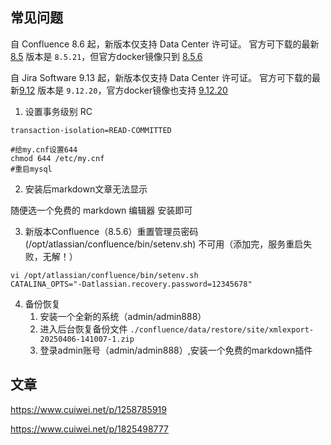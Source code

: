 ## 常见问题
自 Confluence 8.6 起，新版本仅支持 Data Center 许可证。
官方可下载的最新[8.5](https://www.atlassian.com/zh/software/confluence/download-archives) 版本是 `8.5.21`，但官方docker镜像只到 [8.5.6](https://hub.docker.com/r/atlassian/confluence-server/tags?name=8.5.6)

自 Jira Software 9.13 起，新版本仅支持 Data Center 许可证。
官方可下载的最新[9.12](https://www.atlassian.com/zh/software/jira/download-archives) 版本是 `9.12.20`，官方docker镜像也支持 [9.12.20](https://hub.docker.com/r/atlassian/jira-core/tags?name=9.12.20)

1. 设置事务级别 RC
```
transaction-isolation=READ-COMMITTED

#给my.cnf设置644
chmod 644 /etc/my.cnf
#重启mysql
```

2. 安装后markdown文章无法显示

随便选一个免费的 markdown 编辑器 安装即可

3. 新版本Confluence（8.5.6）重置管理员密码(/opt/atlassian/confluence/bin/setenv.sh) 不可用（添加完，服务重启失败，无解！）
```
vi /opt/atlassian/confluence/bin/setenv.sh
CATALINA_OPTS="-Datlassian.recovery.password=12345678"
```

4. 备份恢复
   1. 安装一个全新的系统（admin/admin888）
   2. 进入后台恢复备份文件 `./confluence/data/restore/site/xmlexport-20250406-141007-1.zip`
   3. 登录admin账号（admin/admin888）,安装一个免费的markdown插件

## 文章
https://www.cuiwei.net/p/1258785919

https://www.cuiwei.net/p/1825498777

